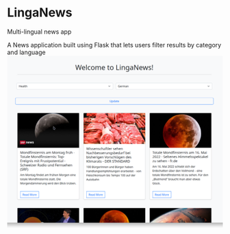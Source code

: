 # LingaNews
Multi-lingual news app

A News application built using Flask that lets users filter results by category and language
![pic](linga_news.png)
